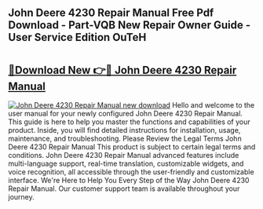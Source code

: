 ## John Deere 4230 Repair Manual Free Pdf Download - Part-VQB New Repair Owner Guide - User Service Edition OuTeH

# <h2><a href="http://bc46461.oget.top/?id=John+Deere+4230+Repair+Manual">🔗Download New 👉🔴 John Deere 4230 Repair Manual</a></h2>

[![John Deere 4230 Repair Manual new download](https://i.imgur.com/5g1atiW.png)](http://bc46461.oget.top/?id=John+Deere+4230+Repair+Manual)
Hello and welcome to the user manual for your newly configured John Deere 4230 Repair Manual. This guide is here to help you master the functions and capabilities of your product. Inside, you will find detailed instructions for installation, usage, maintenance, and troubleshooting. Please Review the Legal Terms John Deere 4230 Repair Manual This product is subject to certain legal terms and conditions. John Deere 4230 Repair Manual advanced features include multi-language support, real-time translation, customizable widgets, and voice recognition, all accessible through the user-friendly and customizable interface. We're Here to Help You Every Step of the Way John Deere 4230 Repair Manual. Our customer support team is available throughout your journey.
